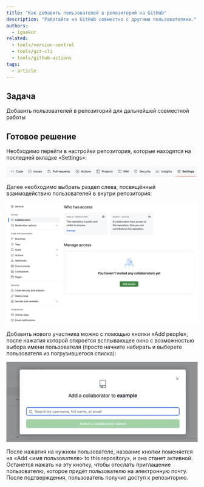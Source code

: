 ```yaml
---
title: "Как добавить пользователей в репозиторий на GitHub"
description: "Работайте на GitHub совместно с другими пользователями."
authors:
  - igsekor
related:
  - tools/version-control
  - tools/git-cli
  - tools/github-actions
tags:
  - article
---
```


## Задача

Добавить пользователей в репозиторий для дальнейшей совместной работы

## Готовое решение

Необходимо перейти в настройки репозитория, которые находятся на последней вкладке «Settings»:

![Вкладки в верхней части окна для работы с репозирием. Выбрана вкладка с настройками «Settings»](images/repository-tabs.png)

Далее необходимо выбрать раздел слева, посвящённый взаимодействию пользователей в внутри репозитория:

![Раздел настроек репозитория «Collabarators», в котором можно управлять пользователями](images/repository-collaborators.png)

Добавить нового участника можно с помощью кнопки «Add people», после нажатия которой откроется всплывающее окно с возможностью выбора имени пользователя (просто начните набирать и выберете пользователя из погрузившегося списка):

![Окно добавления пользователя в репозиторий](images/github-add-collaborator.png)

После нажатия на нужном пользователе, название кнопки поменяется на «Add \<имя пользователя\> to this repository», и она станет активной. Останется нажать на эту кнопку, чтобы отослать приглашение пользователю, которое придёт пользователю на электронную почту. После подтверждения, пользователь получит доступ к репозиторию.
